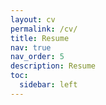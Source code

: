 ```yaml
---
layout: cv
permalink: /cv/
title: Resume
nav: true
nav_order: 5
description: Resume
toc:
  sidebar: left
---
```

